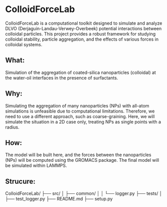 # ColloidForceLab
ColloidForceLab is a computational toolkit designed to simulate and analyze DLVO (Derjaguin-Landau-Verwey-Overbeek) potential interactions between colloidal particles. This project provides a robust framework for studying colloidal stability, particle aggregation, and the effects of various forces in colloidal systems.

## What:
Simulation of the aggregation of coated-silica nanoparticles (colloidal) at the water-oil interfaces in the presence of surfactants.

## Why:
Simulating the aggregation of many nanoparticles (NPs) with all-atom simulations is unfeasible due to computational limitations. Therefore, we need to use a different approach, such as coarse-graining. Here, we will simulate the situation in a 2D case only, treating NPs as single points with a radius.

## How:
The model will be built here, and the forces between the nanoparticles (NPs) will be computed using the GROMACS package. The final model will be simulated within LAMMPS.

## Strucure:
ColloidForceLab/
├── src/
│   ├── common/
│   │   └── logger.py
├── tests/
│   ├── test_logger.py
├── README.md
├── setup.py
